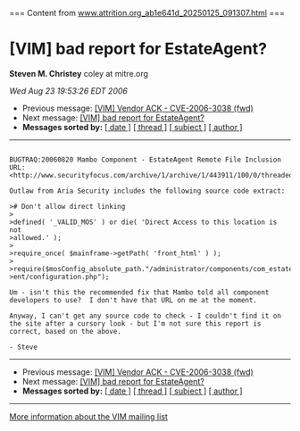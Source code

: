 === Content from www.attrition.org_ab1e641d_20250125_091307.html ===

# [VIM] bad report for EstateAgent?

**Steven M. Christey**
coley at mitre.org

*Wed Aug 23 19:53:26 EDT 2006*

* Previous message: [[VIM] Vendor ACK - CVE-2006-3038 (fwd)](000983.html)
* Next message: [[VIM] bad report for EstateAgent?](000985.html)
* **Messages sorted by:**
  [[ date ]](date.html#984)
  [[ thread ]](thread.html#984)
  [[ subject ]](subject.html#984)
  [[ author ]](author.html#984)

---

```

BUGTRAQ:20060820 Mambo Component - EstateAgent Remote File Inclusion
URL:<http://www.securityfocus.com/archive/1/archive/1/443911/100/0/threaded>

Outlaw from Aria Security includes the following source code extract:

># Don't allow direct linking
>
>defined( '_VALID_MOS' ) or die( 'Direct Access to this location is not
>allowed.' );
>
>require_once( $mainframe->getPath( 'front_html' ) );
>
>require($mosConfig_absolute_path."/administrator/components/com_estateag
>ent/configuration.php");

Um - isn't this the recommended fix that Mambo told all component
developers to use?  I don't have that URL on me at the moment.

Anyway, I can't get any source code to check - I couldn't find it on
the site after a cursory look - but I'm not sure this report is
correct, based on the above.

- Steve

```

---

* Previous message: [[VIM] Vendor ACK - CVE-2006-3038 (fwd)](000983.html)
* Next message: [[VIM] bad report for EstateAgent?](000985.html)
* **Messages sorted by:**
  [[ date ]](date.html#984)
  [[ thread ]](thread.html#984)
  [[ subject ]](subject.html#984)
  [[ author ]](author.html#984)

---

[More information about the VIM
mailing list](http://www.attrition.org/mailman/listinfo/vim)


